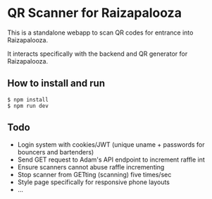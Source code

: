 # QR Scanner for Raizapalooza

This is a standalone webapp to scan QR codes for entrance into Raizapalooza.

It interacts specifically with the backend and QR generator for Raizapalooza.

## How to install and run

```
$ npm install
$ npm run dev
```

## Todo

- Login system with cookies/JWT (unique uname + passwords for bouncers and bartenders)
- Send GET request to Adam's API endpoint to increment raffle int
- Ensure scanners cannot abuse raffle incrementing
- Stop scanner from GETting (scanning) five times/sec
- Style page specifically for responsive phone layouts
- ...
